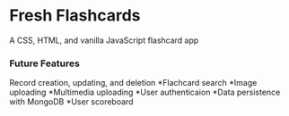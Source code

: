 # Fresh Flashcards
A CSS, HTML, and vanilla JavaScript flashcard app

### Future Features
Record creation, updating, and deletion
*Flachcard search
*Image uploading
*Multimedia uploading
*User authenticaion
*Data persistence with MongoDB
*User scoreboard
